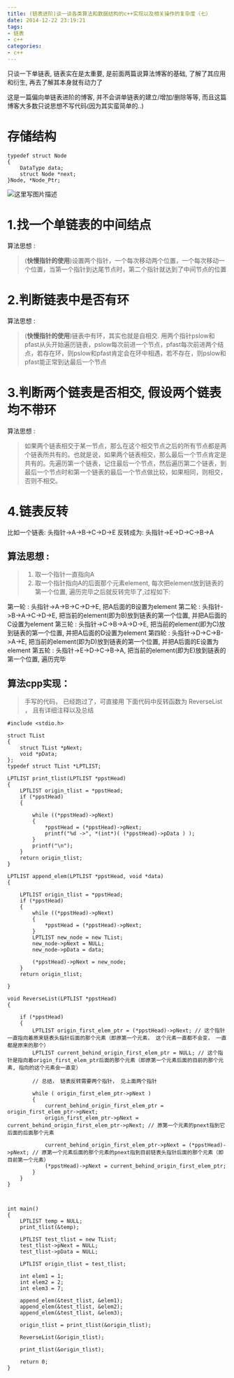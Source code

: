 ```yaml
---
title: (链表进阶)谈一谈各类算法和数据结构的c++实现以及相关操作的复杂度（七）
date: 2014-12-22 23:19:21
tags:
- 链表
- c++
categories:
- c++
---
```


只谈一下单链表, 链表实在是太重要, 是前面两篇说算法博客的基础, 了解了其应用和衍生, 再去了解其本身就有动力了

这是一篇偏向单链表进阶的博客, 并不会讲单链表的建立/增加/删除等等, 而且这篇博客大多数只说思想不写代码(因为其实蛮简单的..)

# **存储结构**
```
typedef struct Node
{
	DataType data;
	struct Node *next;
}Node, *Node_Ptr;
```

![这里写图片描述](http://img.blog.csdn.net/20170823224405993?watermark/2/text/aHR0cDovL2Jsb2cuY3Nkbi5uZXQvbm9zaXg=/font/5a6L5L2T/fontsize/400/fill/I0JBQkFCMA==/dissolve/70/gravity/SouthEast)

<!-- more -->


# **1.找一个单链表的中间结点**


算法思想 : 

> (**快慢指针的使用**)设置两个指针，一个每次移动两个位置，一个每次移动一个位置，当第一个指针到达尾节点时，第二个指针就达到了中间节点的位置

# **2.判断链表中是否有环**


算法思想 : 

> (**快慢指针的使用**)链表中有环，其实也就是自相交. 用两个指针pslow和pfast从头开始遍历链表，pslow每次前进一个节点，pfast每次前进两个结点，若存在环，则pslow和pfast肯定会在环中相遇，若不存在，则pslow和pfast能正常到达最后一个节点

# **3.判断两个链表是否相交, 假设两个链表均不带环**


算法思想 : 

> 如果两个链表相交于某一节点，那么在这个相交节点之后的所有节点都是两个链表所共有的。也就是说，如果两个链表相交，那么最后一个节点肯定是共有的。先遍历第一个链表，记住最后一个节点，然后遍历第二个链表，到最后一个节点时和第一个链表的最后一个节点做比较，如果相同，则相交，否则不相交。

# **4.链表反转**

比如一个链表:
头指针->A->B->C->D->E
反转成为:
头指针->E->D->C->B->A

## 算法思想 : 

> 1. 取一个指针一直指向A
> 2. 取一个指针指向A的后面那个元素element, 每次把element放到链表的第一个位置, 遍历完毕之后就反转完毕了,过程如下:

第一轮 : 头指针->A->B->C->D->E, 把A后面的B设置为element
第二轮 : 头指针->B->A->C->D->E, 把当前的element(即为B)放到链表的第一个位置, 并把A后面的C设置为element
第三轮 : 头指针->C->B->A->D->E, 把当前的element(即为C)放到链表的第一个位置, 并把A后面的D设置为element
第四轮 : 头指针->D->C->B->A->E, 把当前的element(即为D)放到链表的第一个位置, 并把A后面的E设置为element
第五轮 : 头指针->E->D->C->B->A, 把当前的element(即为E)放到链表的第一个位置, 遍历完毕

## 算法cpp实现：

> 手写的代码， 已经跑过了，可直接用
> 下面代码中反转函数为 ReverseList ， 且有详细注释以及总结

```
#include <stdio.h>

struct TList
{
	struct TList *pNext;
	void *pData;
};
typedef struct TList *LPTLIST;

LPTLIST print_tlist(LPTLIST *ppstHead)
{
	LPTLIST origin_tlist = *ppstHead;
	if (*ppstHead)
	{

		while ((*ppstHead)->pNext)
		{
			*ppstHead = (*ppstHead)->pNext;
			printf("%d ->", *(int*)( (*ppstHead)->pData ) );
		}
		printf("\n");
	}
	return origin_tlist;
}

LPTLIST append_elem(LPTLIST *ppstHead, void *data)
{

	LPTLIST origin_tlist = *ppstHead;
	if (*ppstHead)
	{
		while ((*ppstHead)->pNext)
		{
			*ppstHead = (*ppstHead)->pNext;
		}
		LPTLIST new_node = new TList;
		new_node->pNext = NULL;
		new_node->pData = data;

		(*ppstHead)->pNext = new_node;
	}
	return origin_tlist;

}

void ReverseList(LPTLIST *ppstHead)
{
	
	if (*ppstHead)
	{	
		LPTLIST origin_first_elem_ptr = (*ppstHead)->pNext; // 这个指针一直指向着原来链表头指针后面的那个元素（即原第一个元素， 这个元素一直都不会变， 一直都是原来的那个）
		LPTLIST current_behind_origin_first_elem_ptr = NULL; // 这个指针是指向着origin_first_elem_ptr后面的那个元素（即原第一个元素后面的目前的那个元素, 指向的这个元素会一直变）
		
		// 总结， 链表反转需要两个指针， 见上面两个指针

		while ( origin_first_elem_ptr->pNext )
		{
			current_behind_origin_first_elem_ptr = origin_first_elem_ptr->pNext;
			origin_first_elem_ptr->pNext = current_behind_origin_first_elem_ptr->pNext; // 原第一个元素的pnext指到它后面的后面那个元素

			current_behind_origin_first_elem_ptr->pNext = (*ppstHead)->pNext; // 原第一个元素后面的那个元素的pnext指到目前链表头指针后面的那个元素（即目前第一个元素）
			(*ppstHead)->pNext = current_behind_origin_first_elem_ptr; 
		}
	}
}



int main()
{
	LPTLIST temp = NULL;
	print_tlist(&temp);

	LPTLIST test_tlist = new TList;
	test_tlist->pNext = NULL;
	test_tlist->pData = NULL;

	LPTLIST origin_tlist = test_tlist;

	int elem1 = 1;
	int elem2 = 2;
	int elem3 = 7;

	append_elem(&test_tlist, &elem1);
	append_elem(&test_tlist, &elem2);
	append_elem(&test_tlist, &elem3);

	origin_tlist = print_tlist(&origin_tlist);

	ReverseList(&origin_tlist);

	print_tlist(&origin_tlist);

	return 0;
}
```